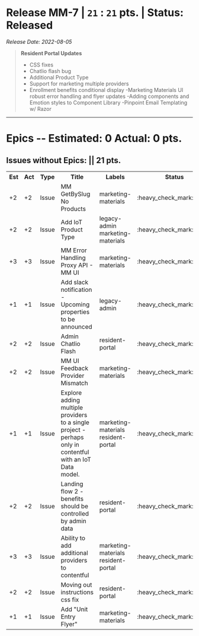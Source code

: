 # Release MM-7 | `21` : `21` pts. | Status: Released
_Release Date: 2022-08-05_


 > **Resident Portal Updates**
 >
 >- CSS fixes
 >- Chatlio flash bug
 >- Additional Product Type
 >- Support for marketing multiple providers
 >- Enrollment benefits conditional display
 >-Marketing Materials UI robust error handling and flyer updates
 >-Adding components and Emotion styles to Component Library
 >-Pinpoint Email Templating w/ Razor
---
# Epics -- Estimated: 0  Actual: 0 pts.

## Issues without Epics: || 21 pts.
<table>
<tr><th>Est</th><th>Act</th><th>Type</th><th>Title</th><th>Labels</th><th>Status</th><th>Link</th></tr>
<tr><td>+2</td><td>+2</td><td>Issue</td><td>MM GetBySlug No Products</td><td>marketing-materials </td><td>:heavy_check_mark:closed</td><td><a href="https://github.com/OnboardRS/zenhub-dev/issues/177">zenhub-dev/#177</a></td> </tr>
<tr><td>+2</td><td>+2</td><td>Issue</td><td>Add IoT Product Type</td><td>legacy-admin marketing-materials </td><td>:heavy_check_mark:closed</td><td><a href="https://github.com/OnboardRS/zenhub-dev/issues/179">zenhub-dev/#179</a></td> </tr>
<tr><td>+3</td><td>+3</td><td>Issue</td><td>MM Error Handling Proxy API - MM UI</td><td>marketing-materials </td><td>:heavy_check_mark:closed</td><td><a href="https://github.com/OnboardRS/zenhub-dev/issues/180">zenhub-dev/#180</a></td> </tr>
<tr><td>+1</td><td>+1</td><td>Issue</td><td>Add slack notification - Upcoming properties to be announced</td><td>legacy-admin </td><td>:heavy_check_mark:closed</td><td><a href="https://github.com/OnboardRS/zenhub-dev/issues/182">zenhub-dev/#182</a></td> </tr>
<tr><td>+2</td><td>+2</td><td>Issue</td><td>Admin Chatlio Flash</td><td>resident-portal </td><td>:heavy_check_mark:closed</td><td><a href="https://github.com/OnboardRS/zenhub-dev/issues/183">zenhub-dev/#183</a></td> </tr>
<tr><td>+2</td><td>+2</td><td>Issue</td><td>MM UI Feedback Provider Mismatch</td><td>marketing-materials </td><td>:heavy_check_mark:closed</td><td><a href="https://github.com/OnboardRS/zenhub-dev/issues/187">zenhub-dev/#187</a></td> </tr>
<tr><td>+1</td><td>+1</td><td>Issue</td><td>Explore adding multiple providers to a single project - perhaps only in contentful with an IoT Data model.</td><td>marketing-materials resident-portal </td><td>:heavy_check_mark:closed</td><td><a href="https://github.com/OnboardRS/zenhub-dev/issues/188">zenhub-dev/#188</a></td> </tr>
<tr><td>+2</td><td>+2</td><td>Issue</td><td>Landing flow 2 - benefits should be controlled by admin data</td><td>resident-portal </td><td>:heavy_check_mark:closed</td><td><a href="https://github.com/OnboardRS/zenhub-dev/issues/213">zenhub-dev/#213</a></td> </tr>
<tr><td>+3</td><td>+3</td><td>Issue</td><td>Ability to add additional providers to contentful</td><td>marketing-materials resident-portal </td><td>:heavy_check_mark:closed</td><td><a href="https://github.com/OnboardRS/zenhub-dev/issues/214">zenhub-dev/#214</a></td> </tr>
<tr><td>+2</td><td>+2</td><td>Issue</td><td>Moving out instructions css fix</td><td>resident-portal </td><td>:heavy_check_mark:closed</td><td><a href="https://github.com/OnboardRS/zenhub-dev/issues/217">zenhub-dev/#217</a></td> </tr>
<tr><td>+1</td><td>+1</td><td>Issue</td><td>Add "Unit Entry Flyer"</td><td>marketing-materials </td><td>:heavy_check_mark:closed</td><td><a href="https://github.com/OnboardRS/zenhub-dev/issues/220">zenhub-dev/#220</a></td> </tr>
</table>
